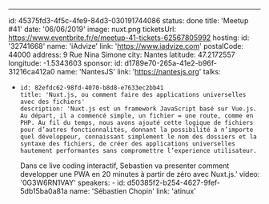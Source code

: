 ---

id: 45375fd3-4f5c-4fe9-84d3-030191744086
status: done
title: 'Meetup #41'
date: '06/06/2019'
image: nuxt.png
ticketsUrl: https://www.eventbrite.fr/e/meetup-41-tickets-62567805992
hosting:
id: '32741668'
name: 'iAdvize'
link: 'https://www.iadvize.com'
postalCode: 44000
address: 9 Rue Nina Simone
city: Nantes
latitude: 47.2172557
longitude: -1.5343603
sponsor:
id: d1789e70-265a-41e2-b96f-31216ca412a0
name: 'NantesJS'
link: 'https://nantesjs.org'
talks:

-     id: 82efdc62-98fd-4070-b8d8-e7633ec2bb41
      title: 'Nuxt.js, ou comment faire des applications universelles avec des fichiers'
      description: 'Nuxt.js est un framework JavaScript basé sur Vue.js. Au départ, il a commencé simple, un fichier = une route, comme en PHP. Au fil du temps, nous avons ajouté cette logique de fichiers pour d’autres fonctionnalités, donnant la possibilité à n’importe quel développeur, connaissant simplement le nom des dossiers et la syntaxe des fichiers, de créer des applications universelles hautement performantes sans compromettre l’experience utilisateur.
    Dans ce live coding interactif, Sebastien va presenter comment developper une PWA en 20 minutes à partir de zéro avec Nuxt.js.'
    video: '0G3W6RN1VAY'
    speakers: -
    id: d50385f2-b254-4627-9fef-5db15ba0a81a
    name: 'Sébastien Chopin'
    link: 'atinux'
